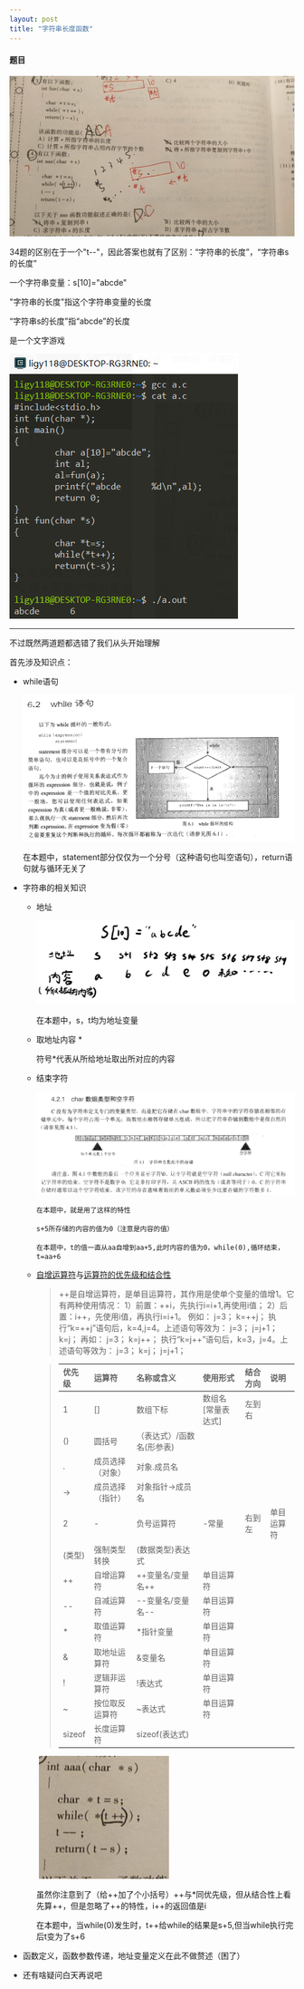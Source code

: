 ```yaml
---
layout: post
title: "字符串长度函数"
---
```


#### 题目

![字符串长度函数1](/downloads/字符串长度函数1.jpg) 

34题的区别在于一个"t--"，因此答案也就有了区别：“字符串的长度”，“字符串s的长度”

一个字符串变量：s[10]="abcde"

"字符串的长度"指这个字符串变量的长度

“字符串s的长度”指“abcde”的长度

是一个文字游戏

![字符串长度函数2](/downloads/字符串长度函数2.png)



---

不过既然两道题都选错了我们从头开始理解

首先涉及知识点：

- while语句

  ![字符串长度函数2](/downloads/字符串长度函数3.png)

  在本题中，statement部分仅仅为一个分号（这种语句也叫空语句），return语句就与循环无关了

- 字符串的相关知识

  - 地址

    ![字符串长度函数4](/downloads/字符串长度函数4.png)

  	在本题中，s，t均为地址变量

  - 取地址内容 *

    符号*代表从所给地址取出所对应的内容

  - 结束字符

    ![字符串长度函数5](/downloads/字符串长度函数5.png)

    	在本题中，就是用了这样的特性

    	s+5所存储的内容的值为0（注意是内容的值）

    	在本题中，t的值一直从aa自增到aa+5,此时内容的值为0，while(0),循环结束，t=aa+6

  - [自增运算符](http://blog.csdn.net/biubiu741/article/details/53224190)与[运算符的优先级和结合性](https://baike.baidu.com/item/%E8%BF%90%E7%AE%97%E7%AC%A6%E4%BC%98%E5%85%88%E7%BA%A7)

    > ++是自增运算符，是单目运算符，其作用是使单个变量的值增1。它有两种使用情况：
    > 1）前置：++i，先执行i=i+1,再使用i值；
    > 2）后置：i++，先使用i值，再执行i=i+1。
    > 例如：
    > j=3； k=++j；
    > 执行“k=++j”语句后，k=4,j=4。上述语句等效为：
    > j=3； j=j+1；  k=j；
    > 再如：
    > j=3； k=j++；
    > 执行“k=j++”语句后，k=3，j=4。上述语句等效为：
    > j=3； k=j；  j=j+1；

    > | 优先级 | 运算符           | 名称或含义                | 使用形式           | 结合方向 | 说明       |
    > | ------ | ---------------- | ------------------------- | ------------------ | -------- | ---------- |
    > | 1      | []               | 数组下标                  | 数组名[常量表达式] | 左到右   |            |
    > | ()     | 圆括号           | （表达式）/函数名(形参表) |                    |          |            |
    > | .      | 成员选择（对象） | 对象.成员名               |                    |          |            |
    > | ->     | 成员选择（指针） | 对象指针->成员名          |                    |          |            |
    > | 2      | -                | 负号运算符                | -常量              | 右到左   | 单目运算符 |
    > | (类型) | 强制类型转换     | (数据类型)表达式          |                    |          |            |
    > | ++     | 自增运算符       | ++变量名/变量名++         | 单目运算符         |          |            |
    > | --     | 自减运算符       | --变量名/变量名--         | 单目运算符         |          |            |
    > | *      | 取值运算符       | *指针变量                 | 单目运算符         |          |            |
    > | &      | 取地址运算符     | &变量名                   | 单目运算符         |          |            |
    > | !      | 逻辑非运算符     | !表达式                   | 单目运算符         |          |            |
    > | ~      | 按位取反运算符   | ~表达式                   | 单目运算符         |          |            |
    > | sizeof | 长度运算符       | sizeof(表达式)            |                    |          |            |

    ​	![字符串长度函数6](/downloads/字符串长度函数6.png)

    ​	虽然你注意到了（给++加了个小括号）++与*同优先级，但从结合性上看先算++，但是忽略了++的特性，i++的返回值是i

    ​	在本题中，当while(0)发生时，t++给while的结果是s+5,但当while执行完后t变为了s+6

- 函数定义，函数参数传递，地址变量定义在此不做赘述（困了）

- 还有啥疑问白天再说吧